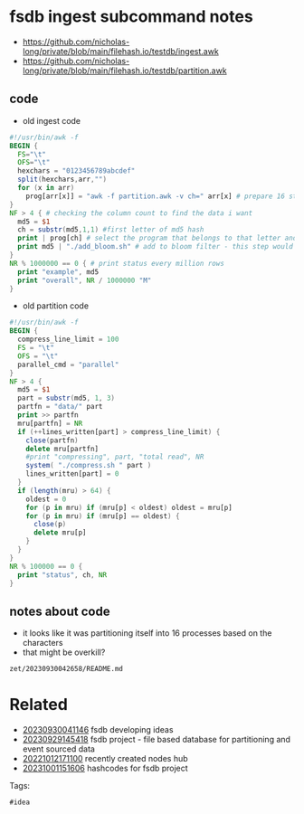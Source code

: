 # fsdb ingest subcommand notes

- https://github.com/nicholas-long/private/blob/main/filehash.io/testdb/ingest.awk
- https://github.com/nicholas-long/private/blob/main/filehash.io/testdb/partition.awk

## code

- old ingest code
```awk
#!/usr/bin/awk -f
BEGIN {
  FS="\t"
  OFS="\t"
  hexchars = "0123456789abcdef"
  split(hexchars,arr,"")
  for (x in arr)
    prog[arr[x]] = "awk -f partition.awk -v ch=" arr[x] # prepare 16 string commands for 16 programs to start
}
NF > 4 { # checking the column count to find the data i want
  md5 = $1
  ch = substr(md5,1,1) #first letter of md5 hash
  print | prog[ch] # select the program that belongs to that letter and send it
  print md5 | "./add_bloom.sh" # add to bloom filter - this step would be like running the hook program that extends the functionality of this database
}
NR % 1000000 == 0 { # print status every million rows
  print "example", md5
  print "overall", NR / 1000000 "M"
}
```

- old partition code
```awk
#!/usr/bin/awk -f
BEGIN {
  compress_line_limit = 100
  FS = "\t"
  OFS = "\t"
  parallel_cmd = "parallel"
}
NF > 4 {
  md5 = $1
  part = substr(md5, 1, 3)
  partfn = "data/" part
  print >> partfn
  mru[partfn] = NR
  if (++lines_written[part] > compress_line_limit) {
    close(partfn)
    delete mru[partfn]
    #print "compressing", part, "total read", NR
    system( "./compress.sh " part )
    lines_written[part] = 0
  }
  if (length(mru) > 64) {
    oldest = 0
    for (p in mru) if (mru[p] < oldest) oldest = mru[p]
    for (p in mru) if (mru[p] == oldest) {
      close(p)
      delete mru[p]
    }
  }
}
NR % 100000 == 0 {
  print "status", ch, NR
}
```

## notes about code
- it looks like it was partitioning itself into 16 processes based on the characters
- that might be overkill?

` zet/20230930042658/README.md `

# Related

- [20230930041146](/zet/20230930041146/README.md) fsdb developing ideas
- [20230929145418](/zet/20230929145418/README.md) fsdb project - file based database for partitioning and event sourced data
- [20221012171100](/zet/20221012171100/README.md) recently created nodes hub
- [20231001151606](/zet/20231001151606/README.md) hashcodes for fsdb project

Tags:

    #idea
